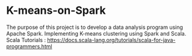 # K-means-on-Spark
The purpose of this project is to develop a data analysis program using Apache Spark. Implementing K-means clustering using Spark and Scala.
Scala Tutorials : https://docs.scala-lang.org/tutorials/scala-for-java-programmers.html
